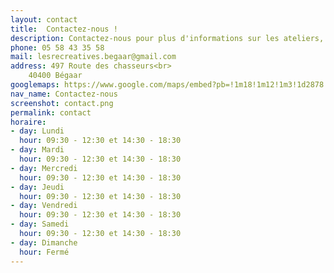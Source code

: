 ```yaml
---
layout: contact
title:  Contactez-nous !
description: Contactez-nous pour plus d'informations sur les ateliers, ou sur les créations des artisans, créateurs et producteurs locaux.
phone: 05 58 43 35 58
mail: lesrecreatives.begaar@gmail.com
address: 497 Route des chasseurs<br>
    40400 Bégaar
googlemaps: https://www.google.com/maps/embed?pb=!1m18!1m12!1m3!1d2878.279744173478!2d-0.8391470487768449!3d43.829297248940904!2m3!1f0!2f0!3f0!3m2!1i1024!2i768!4f13.1!3m3!1m2!1s0xd542128e4371fa3%3A0xa579533396c1da4e!2zTGVzIFLDqWNyw6lhdGl2ZXM!5e0!3m2!1sen!2sfr!4v1458291753384
nav_name: Contactez-nous
screenshot: contact.png
permalink: contact
horaire:
- day: Lundi
  hour: 09:30 - 12:30 et 14:30 - 18:30
- day: Mardi
  hour: 09:30 - 12:30 et 14:30 - 18:30
- day: Mercredi
  hour: 09:30 - 12:30 et 14:30 - 18:30
- day: Jeudi
  hour: 09:30 - 12:30 et 14:30 - 18:30
- day: Vendredi
  hour: 09:30 - 12:30 et 14:30 - 18:30
- day: Samedi
  hour: 09:30 - 12:30 et 14:30 - 18:30
- day: Dimanche
  hour: Fermé
---
```

